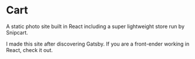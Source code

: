 # Cart
A static photo site built in React including a super lightweight store run by Snipcart.

I made this site after discovering Gatsby. If you are a front-ender working in React, check it out. 